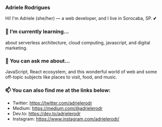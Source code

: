 ### Adriele Rodrigues
Hi! I'm Adriele (she/her) — a web developer, and I live in Sorocaba, SP. 💕

### 🌱 I’m currently learning...
about serverless architecture, cloud computing, javascript, and digital marketing.

### 💬 You can ask me about...
JavaScript, React ecosystem, and this wonderful world of web and some off-topic subjects like places to visit, food, and music.

### 📫 You can also find me at the links below:
- Twitter: https://twitter.com/adrielerodr
- Medium: https://medium.com/@adrielerodr
- Dev.to: https://dev.to/adrielerodr
- Instagram: https://www.instagram.com/adrielerodr/

